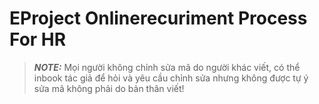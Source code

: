 # EProject Onlinerecuriment Process For HR
> **_NOTE:_** Mọi người không chỉnh sửa mã do người khác viết, có thể inbook tác giả để hỏi và yêu cầu chỉnh sửa nhưng không được tự ý sửa mã không phải do bản thân viết!
